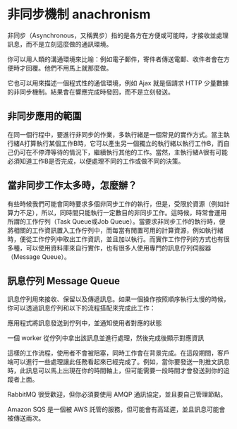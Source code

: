 # 非同步機制 anachronism

非同步（Asynchronous，又稱異步）指的是各方在方便或可能時，才接收並處理訊息，而不是立刻這麼做的通訊環境。

你可以用人類的溝通環境來比喻：例如電子郵件，寄件者傳送電郵、收件者會在方便時才回覆。他們不用馬上就那麼做。

它也可以用來描述一個程式性的通信環境，例如 Ajax 就是個請求 HTTP 少量數據的非同步機制。結果會在響應完成時發回，而不是立刻發送。


## 非同步應用的範圍

在同一個行程中，要進行非同步的作業，多執行緒是一個常見的實作方式。當主執行緒A打算執行某個工作B時，它可以產生另一個獨立的執行緒以執行工作B，而自己仍可在不停滯等待的情況下，繼續執行其他的工作。當然，主執行緒A很有可能必須知道工作B是否完成，以便處理不同的工作或做不同的決策。

## 當非同步工作太多時，怎麼辦？
有些時候我們可能會同時要求多個非同步工作的執行，但是，受限於資源（例如計算力不足），所以，同時間只能執行一定數目的非同步工作。這時候，時常會運用所謂的工作佇列（Task Queue或Job Queue）。當要求非同步工作的執行時，便將相關的工作資訊置入工作佇列中，而每當有閒置可用的計算資源，例如執行緒時，便從工作佇列中取出工作資訊，並且加以執行。而實作工作佇列的方式也有很多種，可以使用資料庫來自行實作，也有很多人使用專門的訊息佇列伺服器（Message Queue）。

## 訊息佇列 Message Queue

訊息佇列用來接收、保留以及傳遞訊息。如果一個操作按照順序執行太慢的時候，你可以透過訊息佇列和以下的流程搭配來完成此工作：

應用程式將訊息發送到佇列中，並通知使用者對應的狀態

一個 worker 從佇列中拿出該訊息並進行處理，然後完成後顯示對應資訊

這樣的工作流程，使用者不會被阻塞，同時工作會在背景完成。在這段期間，客戶端可以進行一些處理讓此任務看起來已經完成了。例如，當你要發送一則推文訊息時，此訊息可以馬上出現在你的時間軸上，但可能需要一段時間才會發送到你的追蹤者上面。



RabbitMQ 很受歡迎，但你必須要使用 AMQP 通訊協定，並且要自己管理節點。

Amazon SQS 是一個被 AWS 託管的服務，但可能會有高延遲，並且訊息可能會被傳送兩次。